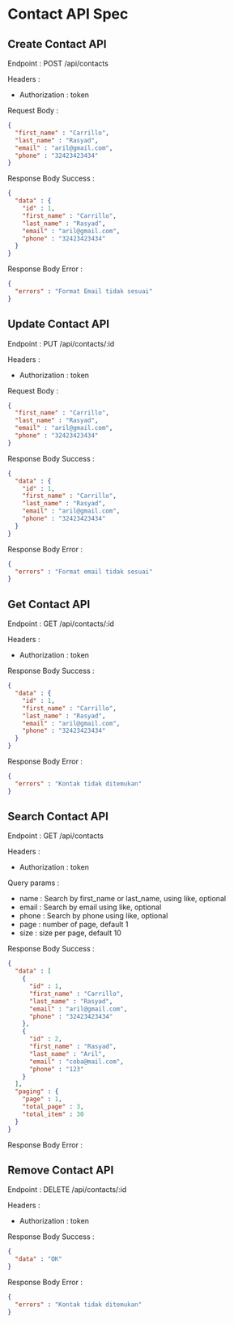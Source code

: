 # Contact API Spec

## Create Contact API

Endpoint : POST /api/contacts

Headers : 
- Authorization : token

Request Body :

```json
{
  "first_name" : "Carrillo",
  "last_name" : "Rasyad",
  "email" : "aril@gmail.com",
  "phone" : "32423423434"
}
```

Response Body Success : 

```json
{
  "data" : {
    "id" : 1,
    "first_name" : "Carrillo",
    "last_name" : "Rasyad",
    "email" : "aril@gmail.com",
    "phone" : "32423423434"
  }
}
```

Response Body Error :

```json
{
  "errors" : "Format Email tidak sesuai"
}
```

## Update Contact API

Endpoint : PUT /api/contacts/:id

Headers :
- Authorization : token

Request Body :

```json
{
  "first_name" : "Carrillo",
  "last_name" : "Rasyad",
  "email" : "aril@gmail.com",
  "phone" : "32423423434"
}
```

Response Body Success :

```json
{
  "data" : {
    "id" : 1,
    "first_name" : "Carrillo",
    "last_name" : "Rasyad",
    "email" : "aril@gmail.com",
    "phone" : "32423423434"
  }
}
```

Response Body Error :

```json
{
  "errors" : "Format email tidak sesuai"
}
```

## Get Contact API

Endpoint : GET /api/contacts/:id

Headers :
- Authorization : token

Response Body Success :

```json
{
  "data" : {
    "id" : 1,
    "first_name" : "Carrillo",
    "last_name" : "Rasyad",
    "email" : "aril@gmail.com",
    "phone" : "32423423434"
  }
}
```

Response Body Error :

```json
{
  "errors" : "Kontak tidak ditemukan"
}
```

## Search Contact API

Endpoint : GET /api/contacts

Headers :
- Authorization : token

Query params :
- name : Search by first_name or last_name, using like, optional
- email : Search by email using like, optional
- phone : Search by phone using like, optional
- page : number of page, default 1
- size : size per page, default 10

Response Body Success :

```json
{
  "data" : [
    {
      "id" : 1,
      "first_name" : "Carrillo",
      "last_name" : "Rasyad",
      "email" : "aril@gmail.com",
      "phone" : "32423423434"
    },
    {
      "id" : 2,
      "first_name" : "Rasyad",
      "last_name" : "Aril",
      "email" : "coba@mail.com",
      "phone" : "123"
    }
  ],
  "paging" : {
    "page" : 1,
    "total_page" : 3,
    "total_item" : 30
  }
}
```

Response Body Error :

## Remove Contact API

Endpoint : DELETE /api/contacts/:id

Headers :
- Authorization : token

Response Body Success :

```json
{
  "data" : "OK"
}
```

Response Body Error :

```json
{
  "errors" : "Kontak tidak ditemukan"
}
```
